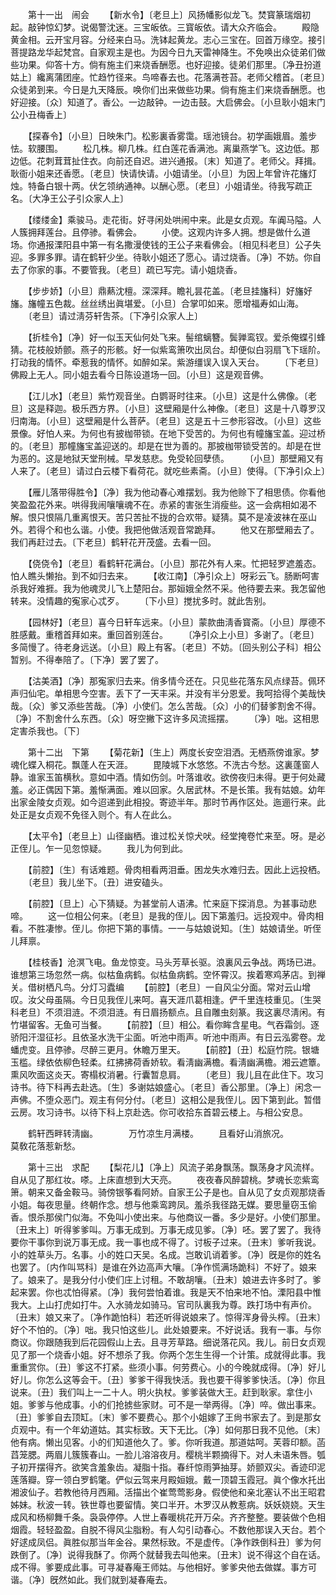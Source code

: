 <!-- { "loadSidebar": true } -->
　　第十一出　闹会 
　　【新水令】〔老旦上〕风扬幡影似龙飞。焚寳篆瑞烟初起。敲钟惊幻梦。说偈警沈迷。三宝皈依。三寳皈依。请大众齐临会。 
　　殿隐黄金相。云开宝月容。分经来白马。洗钵起黄龙。志心三宝在。回首万缘空。接引菩提路龙华起梵宫。自家观主是也。为因今日九天雷神降生。不免唤出众徒弟们做些功果。仰答十方。倘有施主们来烧香酬愿。也好迎接。徒弟们那里。〔净丑扮道姑上〕纔离蒲团座。忙趋竹径来。鸟啼春去也。花落满苍苔。老师父稽首。〔老旦〕众徒弟到来。今日是九天降辰。唤你们出来做些功果。倘有施主们来烧香酬愿。也好迎接。〔众〕知道了。香公。一边敲钟。一边击鼓。大启佛会。〔小旦耿小姐末门公小丑梅香上〕 

　　【探春令】〔小旦〕日映朱门。松影裏香雾霭。瑶池镜台。初学画娥眉。羞步怯。软腰围。 
　　松几株。柳几株。红白莲花香满池。离巢燕学飞。这边低。那边低。花刺茸茸扯住衣。向前还自迟。进兴通报。〔末〕知道了。老师父。拜揖。耿衙小姐来还香愿。〔老旦〕快请快请。小姐请坐。〔小旦〕为因上年曾许花旛灯烛。特备白银十两。伏乞领纳通神。以酬心愿。〔老旦〕小姐请坐。待我写疏正名。〔大净王公子引众家人上〕 

　　【缕缕金】乘骏马。走花街。好寻闲处哄闹中来。此是女贞观。车阗马隘。人人簇拥拜莲台。且停骖。看佛会。 
　　小使。这观内许多人拥。想是做什么道场。你通报溧阳县中第一有名撒漫使钱的王公子来看佛会。〔相见科老旦〕公子失迎。多罪多罪。请在鹤轩少坐。待耿小姐还了愿心。请过烧香。〔净〕不妨。你自去了你家的事。不要管我。〔老旦〕疏已写完。请小姐烧香。 

　　【步步娇】〔小旦〕鼎爇沈檀。深深拜。瞻礼昙花盖。〔老旦挂旛科〕好旛好旛。旛幢五色裁。丝丝绣出眞堪爱。〔小旦〕合掌叩如来。愿增福寿如山海。 
　　〔老旦〕请过淸芬轩吿茶。〔下净引众家人上〕 

　　【折桂令】〔净〕好一似玉天仙何处飞来。髻绾螭簪。鬓亸鸾钗。爱杀俺蝶引蜂猜。花枝般娇颤。燕子的形骸。好一似紫鸾箫吹出凤台。却便似白羽扇飞下瑶阶。打动我的情怀。牵惹我的情怀。如醉如呆。紫游缰误入误入天台。 
　　〔下老旦〕佛殿上无人。同小姐去看今日陈设道场一回。〔小旦〕这是观音佛。 

　　【江儿水】〔老旦〕紫竹观音坐。白鹦哥时往来。〔小旦〕这是什么佛像。〔老旦〕这是释迦。极乐西方界。〔小旦〕这壁厢是什么神像。〔老旦〕这是十八尊罗汉归南海。〔小旦〕这壁厢是什么菩萨。〔老旦〕这是五十三参形容改。〔小旦〕这些景像。好怕人来。为何也有披枷带锁。在地下受苦的。为何也有幢旛宝盖。迎过桥的。〔老旦〕那幢旛宝盖迎送的。却是在世为善的。那披枷带锁受苦的。却是在世为恶的。这是地狱天堂刑械。早发慈悲。免受轮回孽债。 
　　〔小旦〕那壁厢又有人来了。〔老旦〕请过白云楼下看荷花。就吃些素斋。〔小旦〕使得。〔下净引众上〕 

　　【雁儿落带得胜令】〔净〕我为他动春心难摆划。我为他赊下了相思债。你看他笑盈盈花外来。哄得我闹嚷嚷魂不在。赤紧的害张生消瘦些。这一会病相如渴不解。恨只恨隔几重离恨天。苦只苦扯不拢的合欢带。疑猜。莫不是凌波袜在巫山外。若得个和也么谐。小使。我把他做活观音常跪拜。 
　　他又在那壁厢去了。我们再赶过去。〔下老旦〕鹤轩花开茂盛。去看一回。 

　　【侥侥令】〔老旦〕看鹤轩花满台。〔小旦〕那花外有人来。忙把轻罗遮羞态。怕人瞧头懒抬。到不如归去来。 
　　【收江南】〔净引众上〕呀彩云飞。肠断呵害杀我好难捱。我为他魂灵儿飞上楚阳台。那姮娥全然不采。他待要去来。我怎留他转来。没情趣的寃家心忒歹。 
　　〔下小旦〕搅扰多时。就此吿别。 

　　【园林好】〔老旦〕喜今日轩车远来。〔小旦〕蒙款曲淸香寳斋。〔小旦〕厚德不胜感戴。重稽首拜如来。重回首别莲台。 
　　〔净引众上小旦〕多谢了。〔老旦〕多简慢了。待老身远送。〔小旦〕殿上有客。〔老旦〕不妨。〔回头别公子科〕相公暂别。不得奉陪了。〔下净〕罢了罢了。 

　　【沽美酒】〔净〕那寃家归去来。俏多情今还在。只见些花落东风点绿苔。佩环声归仙宅。单相思今空害。丢下了一天丰采。并没有半分恩爱。我呵拾得个美哉快哉。〔众〕爹又添些苦哉。〔净〕小使们。怎么苦哉。〔众〕小的们替爹割舍不得。〔净〕不割舍什么东西。〔众〕呀空撇下这许多风流摇摆。 
　　〔净〕咄。这相思定害杀我也。〔下〕 


　　第十二出　下第 
　　【菊花新】〔生上〕两度长安空泪洒。无栖燕傍谁家。梦魂化蝶入桐花。飘蓬人在天涯。 
　　毘陵城下水悠悠。不洗古今愁。这裏蓬窗人静。谁家玉笛横秋。意如中酒。情如伤剑。叶落谁收。欲傍夜归未得。更于何处藏羞。必正偶因下第。羞惭满面。难以回家。久居武林。不是长策。我有姑娘。幼年出家金陵女贞观。如今迢递到此相投。寄迹半年。那时节再作区处。迤逦行来。此处正是女贞观不免径入则个。有人在此么。 

　　【太平令】〔老旦上〕山径幽栖。谁过松关惊犬吠。经堂掩卷忙来至。呀。是必正侄儿。乍一见忽惊疑。 
　　我儿为何到此。 

　　【前腔】〔生〕有话难题。骨肉相看两泪垂。困龙失水难归去。因此上远投栖。 
　　〔老旦〕我儿坐下。〔丑〕进安磕头。 

　　【前腔】〔旦上〕心下猜疑。为甚堂前人语沸。忙来庭下探消息。为甚事动悲啼。 
　　这一位相公何来。〔老旦〕是我的侄儿。因下第羞归。远投观中。骨肉相看。不胜凄惨。侄儿。你把下第的事情。一一与姑娘说知。〔生〕姑娘请坐。听侄儿拜禀。 

　　【桂枝香】沧溟飞电。鱼龙惊变。马头芳草长驱。浪裏风云争战。两场已进。谁想第三场忽然一病。似枯鱼病鹤。似枯鱼病鹤。空怀霄汉。挨着寒鸡茅店。到禅关。借树栖凡鸟。分灯习蠹编 
　　【前腔】〔老旦〕一自风尘分面。常对云山增叹。汝父母虽隔。今日见我侄儿来呵。喜天涯爪葛相逢。俨千里连枝重见。〔生哭科老旦〕不须泪涟。不须泪涟。有日眉扬额点。且自雕虫刻篆。我这裏尽淸闲。有竹堪留客。无鱼可当餐。 
　　【前腔】〔旦〕相公。看你眸含星电。气吞霜剑。逐骄阳汗湿征衫。且依圣水洗干尘面。听池中雨声。听池中雨声。有日云泓雾卷。龙蟠虎变。且停骖。尽醉三更月。休瞻万里天。 
　　【前腔】〔丑〕松庭竹院。银塘玉槛。绿依依柳色轻柔。红拂拂荷香娇软。看淸幽满檐。看淸幽满檐。湘云遮簟。熏风吹面这炎天。寄榻权消暑。行囊暂息肩。 
　　〔老旦〕我儿且在此住下。攻习诗书。待下科再去赴选。〔生〕多谢姑娘盛心。〔老旦〕香公那里。〔净上〕闲念一声佛。不堕众恶门。观主有何分付。〔老旦〕这相公是我侄儿。因下第到此。暂借云房。攻习诗书。以待下科上京赴选。你可收拾东首碧云楼上。与相公安息。 

　　鹤轩西畔转淸幽。　　　　万竹凉生月满楼。 
　　且看好山消旅况。　　　　莫敎花落惹新愁。 

　　第十三出　求配 
　　【梨花儿】〔净上〕风流子弟身飘荡。飘荡身才风流样。自从见了那红妆。嗏。上床直想到大天亮。 
　　夜夜春风醉碧桃。梦魂长恋紫鸾箫。朝来又备金鞍马。骑傍银筝看阿娇。自家王公子是也。自从见了女贞观那烧香小姐。每夜思量。终朝作念。想与他乘鸾跨凤。羞杀我径路无媒。要思量窃玉偷香。恨杀那侯门似海。不免叫小使出来。与他商议一番。多少是好。小使们那里。〔丑末上〕听得爹爹叫。万事无成到。万事无成见爹。〔净〕呸。罢了罢了。我待要你干事你到说万事无成。我一事也成不得了。讨板子过来。〔丑末〕爹听我说。小的姓草头万。名事。小的姓口天吴。名成。岂敢讥诮着爹。〔净〕旣是你的姓名也罢了。〔内作叫骂科〕是谁在外边高声大嚷。〔净作慌满场跪科〕不好了。娘来了。娘来了。是我分付小使们庄上讨租。不敢胡嚷。〔丑末〕娘进去许多时了。爹起来罢。你也忒怕得紧。〔净〕我何尝怕着谁。我是天不怕来地不怕。溧阳县中惟我大。上山打虎如打牛。入水骑龙如骑马。官司队裏我为尊。跌打场中有声价。〔丑末〕娘又来了。〔净作跪怕科〕若还听得说娘来了。惊得浑身骨头榨。〔丑末〕好个不怕的。〔净〕咄。我只怕这些儿。此处娘要来。不好说话。我有一事。与你商议。你跟随我到后花园假山上去。且寻芳草路。细说落花风。我儿。前日女贞观见了那一个烧香小姐。好不想杀了我。你两个怎生生得一个计策。成就得此事。我重重赏你。〔丑〕爹这不打紧。些须小事。何劳费心。小的今晚就成得。〔净〕好儿好儿。你怎么这等会干。〔丑〕爹爹干得我快活。我也要干得爹爹快活。〔净〕你且说来。〔丑〕我们叫上一二十人。明火执杖。爹爹装做大王。赶到耿家。拿住小姐。爹爹与他成事。小的们抢掳些家财。可不是一举两得。〔净〕啐。做出事来。〔丑〕爹爹自去顶缸。〔末〕爹不要费心。那个小姐嫁了王尙书家去了。到是那女贞观中。有一个年幼道姑。其实标致。天下无比。〔净〕如何那日我不见他。〔末〕他有病。懒出见客。小的们知道他久了。爹。你听我道。那道姑呵。芙蓉印额。菡蓞笼腮。两眉儿簇簇春山。一脸儿溶溶夜月。樱桃半颗摘得下。对人未语朱唇。瓠子初开摆得齐。欲笑含羞象齿。凝脂十指。春纤惊雨笋抽芽。娇颤双尖。香迹印泥莲落瓣。穿一领白罗鹤氅。俨似云驾来月殿姮娥。戴一顶碧玉霞冠。眞个像水托出湘波仙子。若教他待月西厢。活描出个崔莺莺影身。假使他和亲北塞认不出王昭君姊妹。秋波一转。铁世尊也要留情。笑口半开。木罗汉从教惹病。妖妖娆娆。天生成风和杨柳舞千条。袅袅停停。人世上春暖桃花开万朵。齐齐整整。要装做个色相烟霞。轻轻盈盈。自脱不得风尘脂粉。有人勾引动春心。不数他那误入天台。若个好逑成凤侣。眞胜似那当年金谷。果然标致。不是虚传。〔净作跌倒科丑〕爹为何跌倒了。〔净〕说得我酥了。你两个就替我去叫他来。〔丑末〕说不得这个自在话。成不得。爹要成此事。可寻凝春庵王师姑。与他相好。爹爹央他去做媒。事方可谐。〔净〕旣然如此。我们就到凝春庵去。 

